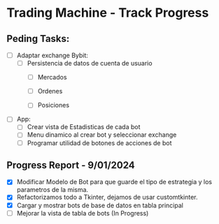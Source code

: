 # Trading Machine - Track Progress


## Peding Tasks:
- [ ] Adaptar exchange Bybit:
    - [ ] Persistencia de datos de cuenta de usuario
      - [ ] Mercados
      - [ ] Ordenes
      - [ ] Posiciones

 
- [ ] App:
  - [ ] Crear vista de Estadisticas de cada bot
  - [ ] Menu dinamico al crear bot y seleccionar exchange
  - [ ] Programar utilidad de botones de acciones de bot

## Progress Report - 9/01/2024
- [x] Modificar Modelo de Bot para que guarde el tipo de estrategia y los parametros de la misma.
- [x] Refactorizamos todo a Tkinter, dejamos de usar customtkinter.
- [x] Cargar y mostrar bots de base de datos en tabla principal
- [ ] Mejorar la vista de tabla de bots (In Progress)
